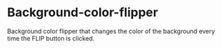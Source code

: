 # Background-color-flipper
Background color flipper that changes the color of the background every time the FLIP button is clicked.

